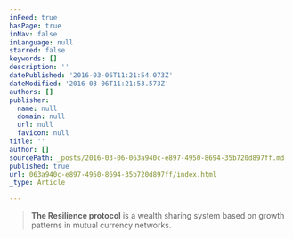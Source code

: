 ```yaml
---
inFeed: true
hasPage: true
inNav: false
inLanguage: null
starred: false
keywords: []
description: ''
datePublished: '2016-03-06T11:21:54.073Z'
dateModified: '2016-03-06T11:21:53.573Z'
authors: []
publisher:
  name: null
  domain: null
  url: null
  favicon: null
title: ''
author: []
sourcePath: _posts/2016-03-06-063a940c-e897-4950-8694-35b720d897ff.md
published: true
url: 063a940c-e897-4950-8694-35b720d897ff/index.html
_type: Article

---
```

> **The Resilience protocol** is a  wealth sharing system based on growth patterns in mutual currency networks.